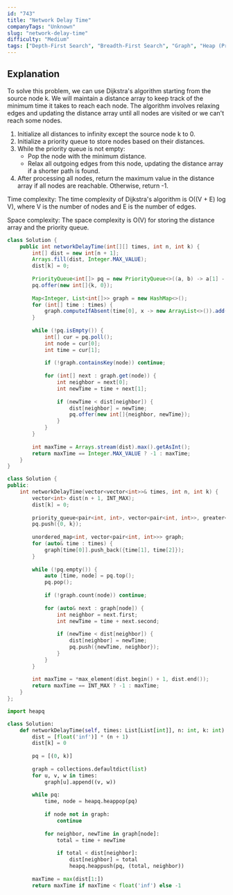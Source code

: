 ```yaml
---
id: "743"
title: "Network Delay Time"
companyTags: "Unknown"
slug: "network-delay-time"
difficulty: "Medium"
tags: ["Depth-First Search", "Breadth-First Search", "Graph", "Heap (Priority Queue)", "Shortest Path"]
---
```


## Explanation
To solve this problem, we can use Dijkstra's algorithm starting from the source node k. We will maintain a distance array to keep track of the minimum time it takes to reach each node. The algorithm involves relaxing edges and updating the distance array until all nodes are visited or we can't reach some nodes.

1. Initialize all distances to infinity except the source node k to 0.
2. Initialize a priority queue to store nodes based on their distances.
3. While the priority queue is not empty:
   - Pop the node with the minimum distance.
   - Relax all outgoing edges from this node, updating the distance array if a shorter path is found.
4. After processing all nodes, return the maximum value in the distance array if all nodes are reachable. Otherwise, return -1.

Time complexity:
The time complexity of Dijkstra's algorithm is O((V + E) log V), where V is the number of nodes and E is the number of edges.

Space complexity:
The space complexity is O(V) for storing the distance array and the priority queue.
```java
class Solution {
    public int networkDelayTime(int[][] times, int n, int k) {
        int[] dist = new int[n + 1];
        Arrays.fill(dist, Integer.MAX_VALUE);
        dist[k] = 0;
        
        PriorityQueue<int[]> pq = new PriorityQueue<>((a, b) -> a[1] - b[1]);
        pq.offer(new int[]{k, 0});
        
        Map<Integer, List<int[]>> graph = new HashMap<>();
        for (int[] time : times) {
            graph.computeIfAbsent(time[0], x -> new ArrayList<>()).add(new int[]{time[1], time[2]});
        }
        
        while (!pq.isEmpty()) {
            int[] cur = pq.poll();
            int node = cur[0];
            int time = cur[1];
            
            if (!graph.containsKey(node)) continue;
            
            for (int[] next : graph.get(node)) {
                int neighbor = next[0];
                int newTime = time + next[1];
                
                if (newTime < dist[neighbor]) {
                    dist[neighbor] = newTime;
                    pq.offer(new int[]{neighbor, newTime});
                }
            }
        }
        
        int maxTime = Arrays.stream(dist).max().getAsInt();
        return maxTime == Integer.MAX_VALUE ? -1 : maxTime;
    }
}
```

```cpp
class Solution {
public:
    int networkDelayTime(vector<vector<int>>& times, int n, int k) {
        vector<int> dist(n + 1, INT_MAX);
        dist[k] = 0;
        
        priority_queue<pair<int, int>, vector<pair<int, int>>, greater<pair<int, int>>> pq;
        pq.push({0, k});
        
        unordered_map<int, vector<pair<int, int>>> graph;
        for (auto& time : times) {
            graph[time[0]].push_back({time[1], time[2]});
        }
        
        while (!pq.empty()) {
            auto [time, node] = pq.top();
            pq.pop();
            
            if (!graph.count(node)) continue;
            
            for (auto& next : graph[node]) {
                int neighbor = next.first;
                int newTime = time + next.second;
                
                if (newTime < dist[neighbor]) {
                    dist[neighbor] = newTime;
                    pq.push({newTime, neighbor});
                }
            }
        }
        
        int maxTime = *max_element(dist.begin() + 1, dist.end());
        return maxTime == INT_MAX ? -1 : maxTime;
    }
};
```

```python
import heapq

class Solution:
    def networkDelayTime(self, times: List[List[int]], n: int, k: int) -> int:
        dist = [float('inf')] * (n + 1)
        dist[k] = 0
        
        pq = [(0, k)]
        
        graph = collections.defaultdict(list)
        for u, v, w in times:
            graph[u].append((v, w))
        
        while pq:
            time, node = heapq.heappop(pq)
            
            if node not in graph:
                continue
            
            for neighbor, newTime in graph[node]:
                total = time + newTime
                
                if total < dist[neighbor]:
                    dist[neighbor] = total
                    heapq.heappush(pq, (total, neighbor))
        
        maxTime = max(dist[1:])
        return maxTime if maxTime < float('inf') else -1
```